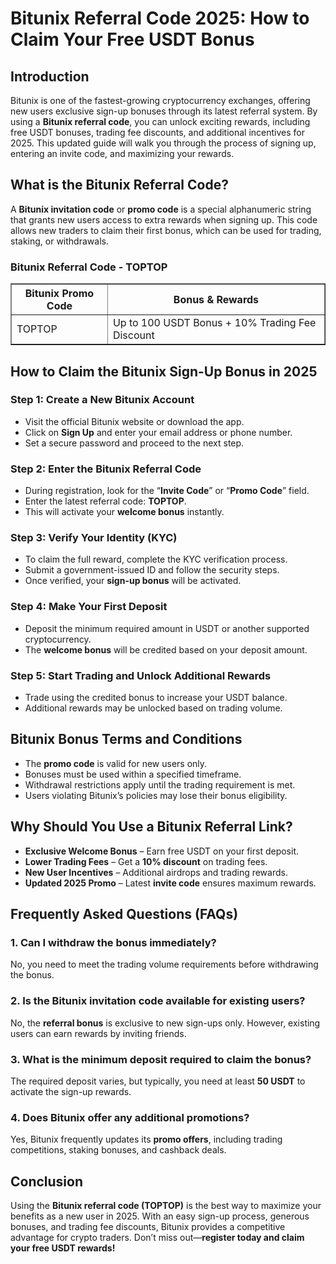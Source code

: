 <h1>Bitunix Referral Code 2025: How to Claim Your Free USDT Bonus</h1>
    
<h2>Introduction</h2>
<p>Bitunix is one of the fastest-growing cryptocurrency exchanges, offering new users exclusive sign-up bonuses through its latest referral system. By using a <strong>Bitunix referral code</strong>, you can unlock exciting rewards, including free USDT bonuses, trading fee discounts, and additional incentives for 2025. This updated guide will walk you through the process of signing up, entering an invite code, and maximizing your rewards.</p>
    
<h2>What is the Bitunix Referral Code?</h2>
<p>A <strong>Bitunix invitation code</strong> or <strong>promo code</strong> is a special alphanumeric string that grants new users access to extra rewards when signing up. This code allows new traders to claim their first bonus, which can be used for trading, staking, or withdrawals.</p>
    
<h3>Bitunix Referral Code - TOPTOP</h3>
<table border="1">
        <tr>
            <th>Bitunix Promo Code</th>
            <th>Bonus & Rewards</th>
        </tr>
        <tr>
            <td>TOPTOP</td>
            <td>Up to 100 USDT Bonus + 10% Trading Fee Discount</td>
        </tr>
</table>
    
<h2>How to Claim the Bitunix Sign-Up Bonus in 2025</h2>
    
<h3>Step 1: Create a New Bitunix Account</h3>
<ul>
        <li>Visit the official Bitunix website or download the app.</li>
        <li>Click on <strong>Sign Up</strong> and enter your email address or phone number.</li>
        <li>Set a secure password and proceed to the next step.</li>
</ul>
    
<h3>Step 2: Enter the Bitunix Referral Code</h3>
<ul>
        <li>During registration, look for the “<strong>Invite Code</strong>” or “<strong>Promo Code</strong>” field.</li>
        <li>Enter the latest referral code: <strong>TOPTOP</strong>.</li>
        <li>This will activate your <strong>welcome bonus</strong> instantly.</li>
</ul>
    
<h3>Step 3: Verify Your Identity (KYC)</h3>
<ul>
        <li>To claim the full reward, complete the KYC verification process.</li>
        <li>Submit a government-issued ID and follow the security steps.</li>
        <li>Once verified, your <strong>sign-up bonus</strong> will be activated.</li>
</ul>
    
<h3>Step 4: Make Your First Deposit</h3>
<ul>
        <li>Deposit the minimum required amount in USDT or another supported cryptocurrency.</li>
        <li>The <strong>welcome bonus</strong> will be credited based on your deposit amount.</li>
</ul>
    
<h3>Step 5: Start Trading and Unlock Additional Rewards</h3>
<ul>
        <li>Trade using the credited bonus to increase your USDT balance.</li>
        <li>Additional rewards may be unlocked based on trading volume.</li>
</ul>
    
<h2>Bitunix Bonus Terms and Conditions</h2>
<ul>
        <li>The <strong>promo code</strong> is valid for new users only.</li>
        <li>Bonuses must be used within a specified timeframe.</li>
        <li>Withdrawal restrictions apply until the trading requirement is met.</li>
        <li>Users violating Bitunix’s policies may lose their bonus eligibility.</li>
</ul>
    
<h2>Why Should You Use a Bitunix Referral Link?</h2>
<ul>
        <li><strong>Exclusive Welcome Bonus</strong> – Earn free USDT on your first deposit.</li>
        <li><strong>Lower Trading Fees</strong> – Get a <strong>10% discount</strong> on trading fees.</li>
        <li><strong>New User Incentives</strong> – Additional airdrops and trading rewards.</li>
        <li><strong>Updated 2025 Promo</strong> – Latest <strong>invite code</strong> ensures maximum rewards.</li>
</ul>
    
<h2>Frequently Asked Questions (FAQs)</h2>
    
<h3>1. Can I withdraw the bonus immediately?</h3>
<p>No, you need to meet the trading volume requirements before withdrawing the bonus.</p>
    
<h3>2. Is the Bitunix invitation code available for existing users?</h3>
<p>No, the <strong>referral bonus</strong> is exclusive to new sign-ups only. However, existing users can earn rewards by inviting friends.</p>
    
<h3>3. What is the minimum deposit required to claim the bonus?</h3>
<p>The required deposit varies, but typically, you need at least <strong>50 USDT</strong> to activate the sign-up rewards.</p>
    
<h3>4. Does Bitunix offer any additional promotions?</h3>
<p>Yes, Bitunix frequently updates its <strong>promo offers</strong>, including trading competitions, staking bonuses, and cashback deals.</p>
    
<h2>Conclusion</h2>
    <p>Using the <strong>Bitunix referral code (TOPTOP)</strong> is the best way to maximize your benefits as a new user in 2025. With an easy sign-up process, generous bonuses, and trading fee discounts, Bitunix provides a competitive advantage for crypto traders. Don’t miss out—<strong>register today and claim your free USDT rewards!</strong></p>
</body>
</html>

